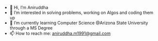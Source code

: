 - 👋 Hi, I’m Aniruddha
- 👀 I’m interested in solving problems, working on Algos and coding them up
- 🌱 I’m currently learning Computer Science @Arizona State University through a MS Degree
- 📫 How to reach me: aniruddha.m1991@gmail.com

<!---
aniruddham1991/aniruddham1991 is a ✨ special ✨ repository because its `README.md` (this file) appears on your GitHub profile.
You can click the Preview link to take a look at your changes.
--->
